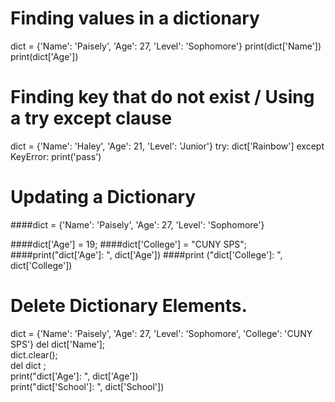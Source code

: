 # Finding values in a dictionary

dict = {'Name': 'Paisely', 'Age': 27, 'Level': 'Sophomore'}
print(dict['Name'])
print(dict['Age'])



# Finding key that do not exist / Using a try except clause
dict = {'Name': 'Haley', 'Age': 21, 'Level': 'Junior'}
  try:
    dict['Rainbow']
 except KeyError:
 print('pass') 



# Updating a Dictionary 
####dict = {'Name': 'Paisely', 'Age': 27, 'Level': 'Sophomore'}

####dict['Age'] = 19; 
####dict['College'] = "CUNY SPS"; 
####print("dict['Age']: ", dict['Age']) 
####print ("dict['College']: ", dict['College'])


# Delete Dictionary Elements. 
dict = {'Name': 'Paisely', 'Age': 27, 'Level': 'Sophomore', 'College': 'CUNY SPS'}
del dict['Name'];                        
dict.clear();                            
del dict ;                                
print("dict['Age']: ", dict['Age'])       
print("dict['School']: ", dict['School']) 
